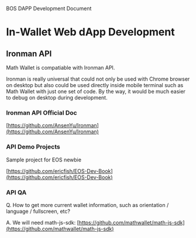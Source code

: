 BOS DAPP Development Document

# In-Wallet Web dApp Development

## Ironman API

Math Wallet is compatiable with Ironman API.

Ironman is really universal that could not only be used with Chrome browser on desktop but also could be used directly inside mobile terminal such as Math Wallet with just one set of code. By the way, it would be much easier to debug on desktop during development.

### Ironman API Official Doc

[https://github.com/AnsenYu/Ironman](https://github.com/AnsenYu/Ironman)

### API Demo Projects

Sample project for EOS newbie

[https://github.com/ericfish/EOS-Dev-Book](https://github.com/ericfish/EOS-Dev-Book)

### API QA

Q. How to get more current wallet information, such as orientation / language / fullscreen, etc?

A. We will need math-js-sdk: [https://github.com/mathwallet/math-js-sdk](https://github.com/mathwallet/math-js-sdk)
